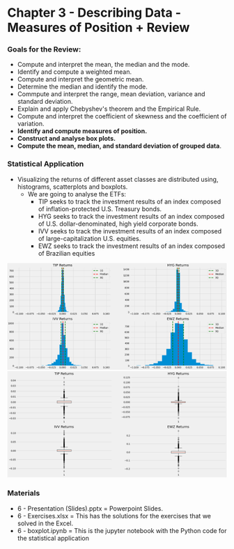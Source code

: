 # Chapter 3 - Describing Data - Measures of Position + Review


### Goals for the Review:

+ Compute and interpret the mean, the median and the mode.
+ Identify and compute a weighted mean.
+ Compute and interpret the geometric mean.
+ Determine the median and identify the mode. 
+ Commpute and interpret the range, mean deviation, variance and standard deviation.
+ Explain and apply Chebyshev's theorem and the Empirical Rule.
+ Compute and interpret the coefficient of skewness and the coefficient of variation. 
+ **Identify and compute measures of position.**
+ **Construct and analyse box plots.**
+ **Compute the mean, median, and standard deviation of grouped data**.

### Statistical Application

+ Visualizing the returns of different asset classes are distributed using, histograms, scatterplots and boxplots.
  + We are going to analyse the ETFs: 
    + TIP seeks to track the investment results of an index composed of inflation-protected U.S. Treasury bonds.
    + HYG seeks to track the investment results of an index composed of U.S. dollar-denominated, high yield corporate bonds.
    + IVV seeks to track the investment results of an index composed of large-capitalization U.S. equities.
    + EWZ seeks to track the investment results of an index composed of Brazilian equities

![alt_image](https://github.com/Gabrielmastrangelo/Pal-Leaders-Program/blob/main/6-Session/Plots/plot2.png)
![alt_image](https://github.com/Gabrielmastrangelo/Pal-Leaders-Program/blob/main/6-Session/Plots/plot3.png)

### Materials
+ 6 - Presentation (Slides).pptx = Powerpoint Slides.
+ 6 - Exercises.xlsx = This has the solutions for the exercises that we solved in the Excel.
+ 6 - boxplot.ipynb = This is the jupyter notebook with the Python code for the statistical application
